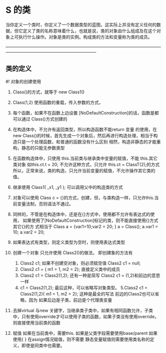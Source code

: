 # S 的类 
当你定义一个类时，你定义了一个数据类型的蓝图。这实际上并没有定义任何的数据，但它定义了类的名称意味着什么，也就是说，类的对象由什么组成及在这个对象上可执行什么操作。对象是类的实例。构成类的方法和变量称为类的成员。

—————————————————————————————————————————————————————————

## 类的定义 
#!
对象的创建使用
1. Class()的方式，就等于 new Class1()
2. Class(1,2) 使用函数的重载，传入参数的方式，
3. 每个函数，如果不在函数上边设置 [NoDefaultConstruction]的话，函数是都可以通过 Class()方式创建的
4. 在构造体中，不允许有返回类型，所以构造函数不能return 变量 的使用，在new Class()的时候，首先生成一个对象后，然后再进行构造处理，相当于构造只是一个处理函数，和普通的函数没有什么区别
相然，构造非静态的才能重构，静态的只能无参数类型
5. 在函数构造体中，只使用 this.当前类与继承类中变量的赋值，不能 this.其它类对象 如this.ct.t = 20; 不允许这种方式，只允许 this.ct = ClassT(2);的方式
所以，正常来说，类的构造，只允许当前变量的赋值，不允许操作其它类的值。
6. 继承使用 Class1( _x1, _y1 ); 可以调用父中的构造类的方式
7. 对象可以使用 Class c = {}的方式，创建，但，与类构造一样，只允许this.当前变量法制，否则语法不通过。
8. 同样的，不管是在构造体中，还是在{}方式中，使用都不允许有表达式的使用， 如果使用了[NoDefaultConstruction]标记的类，则不能直接使用{}方式 其它{}的方
式相当于 Class a = {var1=10;var2 = 20; } a = Class(); a.var1 = 10; a.var2 = 20; 
9. 如果表达式有类型，则定义类型为空时，则使用表达式类型
10. 创建一个对象 只允许使用  Class2()的做法，  即创建象的方法有  
	1. Class2 c1;  如果不创建空对象，则必须赋空值 Class2 c1 = null;   
	2. Class2 c1 = { m1 = 1, m2 = 2}; 直接定义类中的成员  
	3. Class2 c1 = Class2(1,2); 还有一种是简写 Class2 c1 = (1,2)和前边的意思一样
	4. c1 = Class2(1,2); 最后这种，可以省略写对象类型。
	5.Class2 c1 = Class2(1,2){ m1 = 1, m2 = 2}; 这种是最全的写法  前边的Class2也可以省略，因为 如果后边是子类，前边是个代理类变量
    
11. 去掉virtual 与new 关键字，当继承类子类中，如果有相同函数允许，子类中，只有使用override才可以使用子类的函数，如果子类没有使用override，则直接使用当前类的函数
12. 赋值 如果在当前类中，需要this. 如果是父类字段需要使用base/parent 如果使用{ } 在assign情况赋值，则不需要  静态变量赋值则需要使用类名称的定义，即使是同类中也需要。